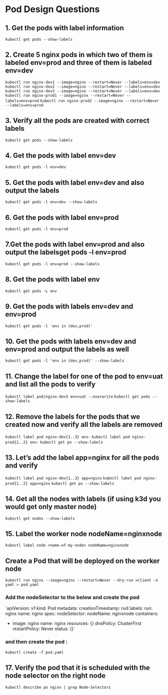 # Pod Design Questions
## 1. Get the pods with label information
`kubectl get pods --show-labels`
## 2. Create 5 nginx pods in which two of them is labeled env=prod and three of them is labeled env=dev
`kubectl run nginx-dev1 --image=nginx --restart=Never --labels=env=dev`
`kubectl run nginx-dev2 --image=nginx --restart=Never --labels=env=dev`
`kubectl run nginx-dev3 --image=nginx --restart=Never --labels=env=dev`
`kubectl run nginx-prod1 --image=nginx --restart=Never --labels=env=prod`
`kubectl run nginx-prod2 --image=nginx --restart=Never --labels=env=prod`
## 3. Verify all the pods are created with correct labels
`kubeclt get pods --show-labels`
## 4. Get the pods with label env=dev
`kubectl get pods -l env=dev`
## 5. Get the pods with label env=dev and also output the labels
`kubectl get pods -l env=dev --show-labels`
## 6. Get the pods with label env=prod
`kubectl get pods -l env=prod`
## 7.Get the pods with label env=prod and also output the labelsget pods -l env=prod
`kubectl get pods -l env=prod --show-labels`
## 8. Get the pods with label env
`kubectl get pods -L env`
## 9. Get the pods with labels env=dev and env=prod
`kubectl get pods -l 'env in (dev,prod)'`
## 10. Get the pods with labels env=dev and env=prod and output the labels as well
`kubectl get pods -l 'env in (dev,prod)' --show-labels`
## 11. Change the label for one of the pod to env=uat and list all the pods to verify
`kubectl label pod/nginx-dev3 env=uat --overwrite`
`kubectl get pods --show-labels`
## 12. Remove the labels for the pods that we created now and verify all the labels are removed
`kubectl label pod nginx-dev{1..3} env-`
`kubectl label pod nginx-prod{1..2} env-`
`kubectl get po --show-labels`
## 13. Let’s add the label app=nginx for all the pods and verify
`kubectl label pod nginx-dev{1..3} app=nginx`
`kubectl label pod nginx-prod{1..2} app=nginx`
`kubectl get po --show-labels`
## 14. Get all the nodes with labels (if using k3d you would get only master node)
`kubectl get nodes --show-labels`
## 15. Label the worker node nodeName=nginxnode
`kubectl label node <name-of-my-node> nodeName=nginxnode`
## Create a Pod that will be deployed on the worker node 
`kubectl run nginx --image=nginx --restart=Never --dry-run =client -o yaml > pod.yaml`
### Add the nodeSelector to the below and create the pod
`apiVersion: v1
kind: Pod
metadata:
  creationTimestamp: null
  labels:
    run: nginx
  name: nginx
spec:
  nodeSelector:
    nodeName: nginxnode
  containers:
  - image: nginx
    name: nginx
    resources: {}
  dnsPolicy: ClusterFirst
  restartPolicy: Never
status: {}`
### and then create the pod :
`kubectl create -f pod.yaml`
## 17. Verify the pod that it is scheduled with the node selector on the right node
`kubectl describe po nginx | grep Node-Selectors`


